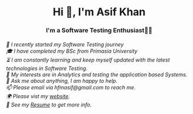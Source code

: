 <h1 align="center">Hi 👋, I'm Asif Khan</h1>
<h3 align="center">I'm a Software Testing Enthusiast👨‍💻</h3>
<h6 align="left">🏅 I recently started my Software Testing journey</br>
🎓 I have completed my BSc from Primasia University</br>
⏳ I am constantly learning and keep myself updated with the latest technologies in Software Testing.</br>
🤔 My interests are in Analytics and testing the application based Systems.</br>
💬 Ask me about anything, I am happy to help.</br>
📫 Please email via hfmasif@gmail.com to reach me.</br>
🌍 Please vist my <a href="under construction">website</a>.</br>
📝 See my <a href="https://drive.google.com/file/d/13rMO7H_smbcvO5fxgugPGN6YwtMfUwZT/view?usp=sharing" target="_blank">Resume</a> to get more info.</br></h6>

